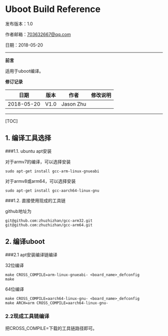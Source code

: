 # Uboot Build Reference

发布版本：1.0

作者邮箱：703632667@qq.com

日期：2018-05-20

---

**前言**

适用于uboot编译。

**修订记录**

|日期|版本|作者|修改说明|
|---|-----|---|---|
|2018-05-20|V1.0|Jason Zhu| |

---

[TOC]

## 1. 编译工具选择 

###1.1. ubuntu apt安装

对于armv7的编译，可以选择安装

~~~
sudo apt-get install gcc-arm-linux-gnueabi
~~~

对于armv8或arm64，可以选择安装

~~~
sudo apt-get install gcc-aarch64-linux-gnu
~~~

###1.2. 直接使用现成的工具链

github地址为

~~~
git@github.com:zhuzhizhan/gcc-arm32.git
git@github.com:zhuzhizhan/gcc-arm64.git
~~~
## 2. 编译uboot

###2.1 apt安装编译链编译

32位编译

~~~
make CROSS_COMPILE=arm-linux-gnueabi- <board_name>_defconfig
make
~~~

64位编译

~~~
make CROSS_COMPILE=aarch64-linux-gnu- <board_name>_defconfig
make ARCH=arm CROSS_COMPILE=aarch64-linux-gnu-
~~~

### 2.2现成工具链编译

把CROSS_COMPILE=下载的工具链路径即可。